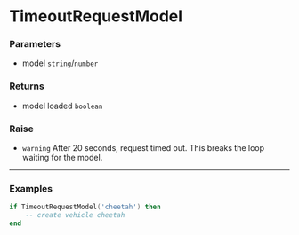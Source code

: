 # TimeoutRequestModel

### Parameters

- model `string`/`number`

### Returns

- model loaded `boolean`

### Raise

- `warning` After 20 seconds, request timed out. This breaks the loop waiting for the model.

---

### Examples

```lua
if TimeoutRequestModel('cheetah') then
    -- create vehicle cheetah
end
```
